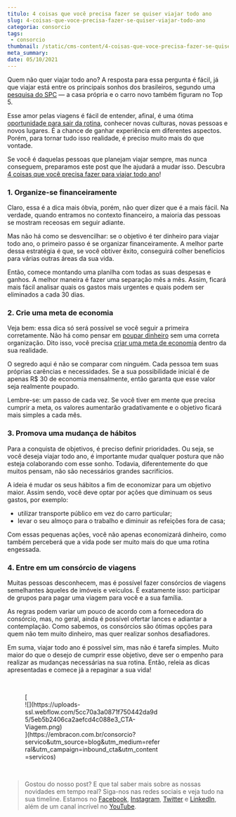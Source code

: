 ```yaml
---
titulo: 4 coisas que você precisa fazer se quiser viajar todo ano
slug: 4-coisas-que-voce-precisa-fazer-se-quiser-viajar-todo-ano
categoria: consorcio
tags:
 - consorcio
thumbnail: /static/cms-content/4-coisas-que-voce-precisa-fazer-se-quiser-viajar-todo-ano.jpg
meta_summary: 
date: 05/10/2021
---
```

Quem não quer viajar todo ano? A resposta para essa pergunta é fácil, já que viajar está entre os principais sonhos dos brasileiros, segundo uma [pesquisa do SPC](http://meubolsofeliz.com.br/pesquisas/comportamento-de-consumo/) — a casa própria e o carro novo também figuram no Top 5.

Esse amor pelas viagens é fácil de entender, afinal, é uma ótima [oportunidade para sair da rotina](https://www.embracon.com.br/blog/4-roteiros-de-viagem-em-minas-gerais), conhecer novas culturas, novas pessoas e novos lugares. É a chance de ganhar experiência em diferentes aspectos. Porém, para tornar tudo isso realidade, é preciso muito mais do que vontade.

Se você é daquelas pessoas que planejam viajar sempre, mas nunca conseguem, preparamos este post que lhe ajudará a mudar isso. Descubra [4 coisas que você precisa fazer para viajar todo ano](https://www.embracon.com.br/blog/5-dicas-para-economizar-e-viajar-na-alta-temporada)!

### 1. Organize-se financeiramente

Claro, essa é a dica mais óbvia, porém, não quer dizer que é a mais fácil. Na verdade, quando entramos no contexto financeiro, a maioria das pessoas se mostram receosas em seguir adiante.

Mas não há como se desvencilhar: se o objetivo é ter dinheiro para viajar todo ano, o primeiro passo é se organizar financeiramente. A melhor parte dessa estratégia é que, se você obtiver êxito, conseguirá colher benefícios para várias outras áreas da sua vida.

Então, comece montando uma planilha com todas as suas despesas e ganhos. A melhor maneira é fazer uma separação mês a mês. Assim, ficará mais fácil analisar quais os gastos mais urgentes e quais podem ser eliminados a cada 30 dias.

### 2. Crie uma meta de economia

Veja bem: essa dica só será possível se você seguir a primeira corretamente. Não há como pensar em [poupar dinheiro](https://www.embracon.com.br/blog/guardar-poupar-ou-investir-qual-a-diferenca-entre-os-termos) sem uma correta organização. Dito isso, você precisa [criar uma meta de economia](https://www.embracon.com.br/blog/5-erros-que-voce-deve-evitar-para-conseguir-economizar-dinheiro) dentro da sua realidade.

O segredo aqui é não se comparar com ninguém. Cada pessoa tem suas próprias carências e necessidades. Se a sua possibilidade inicial é de apenas R$ 30 de economia mensalmente, então garanta que esse valor seja realmente poupado.

Lembre-se: um passo de cada vez. Se você tiver em mente que precisa cumprir a meta, os valores aumentarão gradativamente e o objetivo ficará mais simples a cada mês.

### 3. Promova uma mudança de hábitos

Para a conquista de objetivos, é preciso definir prioridades. Ou seja, se você deseja viajar todo ano, é importante mudar qualquer postura que não esteja colaborando com esse sonho. Todavia, diferentemente do que muitos pensam, não são necessários grandes sacrifícios.

A ideia é mudar os seus hábitos a fim de economizar para um objetivo maior. Assim sendo, você deve optar por ações que diminuam os seus gastos, por exemplo:

- utilizar transporte público em vez do carro particular;
- levar o seu almoço para o trabalho e diminuir as refeições fora de casa;

Com essas pequenas ações, você não apenas economizará dinheiro, como também perceberá que a vida pode ser muito mais do que uma rotina engessada.

### 4. Entre em um consórcio de viagens

Muitas pessoas desconhecem, mas é possível fazer consórcios de viagens semelhantes àqueles de imóveis e veículos. É exatamente isso: participar de grupos para pagar uma viagem para você e a sua família.

As regras podem variar um pouco de acordo com a fornecedora do consórcio, mas, no geral, ainda é possível ofertar lances e adiantar a contemplação. Como sabemos, os consórcios são ótimas opções para quem não tem muito dinheiro, mas quer realizar sonhos desafiadores.

Em suma, viajar todo ano é possível sim, mas não é tarefa simples. Muito maior do que o desejo de cumprir esse objetivo, deve ser o empenho para realizar as mudanças necessárias na sua rotina. Então, releia as dicas apresentadas e comece já a repaginar a sua vida!

‍

<figure class="w-richtext-figure-type-image w-richtext-align-center" style="max-width:310px">[<div>![](https://uploads-ssl.webflow.com/5cc70a3a0871f750442da9d5/5eb5b2406ca2aefcd4c088e3_CTA-Viagem.png)</div>](https://embracon.com.br/consorcio?servico&utm_source=blog&utm_medium=referral&utm_campaign=inbound_cta&utm_content=servicos)</figure>‍

> Gostou do nosso post? E que tal saber mais sobre as nossas novidades em tempo real? Siga-nos nas redes sociais e veja tudo na sua timeline. Estamos no [Facebook](https://www.facebook.com/embracon/), [Instagram](https://www.instagram.com/embraconoficial/), [Twitter](https://twitter.com/embracon) e [LinkedIn](https://www.linkedin.com/company/1018875/), além de um canal incrível no [YouTube](https://www.youtube.com/channel/UCL-Y0mv9zc73Iek48NLUBzQ).

‍
